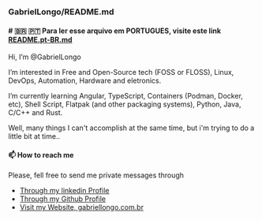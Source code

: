 ### GabrielLongo/README.md


#### \# 🇧🇷 🇵🇹 Para ler esse arquivo em PORTUGUES, visite este link [README.pt-BR.md](https://github.com/GabrielLongo/GabrielLongo/blob/main/README.pt-BR.md)


Hi, I’m @GabrielLongo

I’m interested in Free and Open-Source tech (FOSS or FLOSS), Linux, DevOps, Automation, Hardware and eletronics.

I’m currently learning Angular, TypeScript, Containers (Podman, Docker, etc), Shell Script, Flatpak (and other packaging systems), Python, Java, C/C++ and Rust. 

Well, many things I can't accomplish at the same time, but i'm trying to do a little bit at time.. 

#### 📫 How to reach me 

Please, fell free to send me private messages through

- [Through my linkedin Profile](https://www.linkedin.com/in/gabriel-longo-8b68041a7/)
- [Through my Github Profile](https://github.com/GabrielLongo)
- [Visit my Website, gabriellongo.com.br](https://gabriellongo.com.br)


<!---
GabrielLongo/GabrielLongo is a ✨ special ✨ repository because its `README.md` (this file) appears on your GitHub profile.
You can click the Preview link to take a look at your changes.
--->
